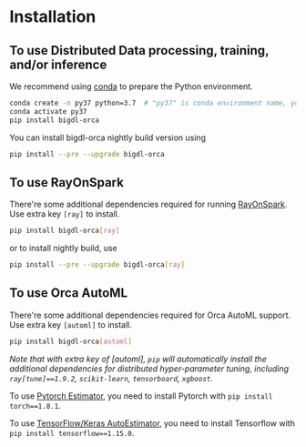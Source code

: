 # Installation


## To use Distributed Data processing, training, and/or inference
We recommend using [conda](https://docs.conda.io/projects/conda/en/latest/user-guide/install/) to prepare the Python environment.
```bash
conda create -n py37 python=3.7  # "py37" is conda environment name, you can use any name you like.
conda activate py37
pip install bigdl-orca
```

You can install bigdl-orca nightly build version using
```bash
pip install --pre --upgrade bigdl-orca
```

## To use RayOnSpark

There're some additional dependencies required for running [RayOnSpark](ray.md). Use extra key `[ray]` to install.

```bash
pip install bigdl-orca[ray]
```

or to install nightly build, use
```bash
pip install --pre --upgrade bigdl-orca[ray]
```

## To use Orca AutoML

There're some additional dependencies required for Orca AutoML support. Use extra key `[automl]` to install.

```bash
pip install bigdl-orca[automl]
````


_Note that with extra key of [automl], `pip` will automatically install the additional dependencies for distributed hyper-parameter tuning,
including `ray[tune]==1.9.2`, `scikit-learn`, `tensorboard`, `xgboost`._

To use [Pytorch Estimator](#pytorch-autoestimator), you need to install Pytorch with `pip install torch==1.8.1`.

To use [TensorFlow/Keras AutoEstimator](#tensorflow-keras-autoestimator), you need to install Tensorflow with `pip install tensorflow==1.15.0`.

